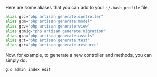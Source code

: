 Here are some aliases that you can add to your `~/.bash_profile` file.

```bash
alias g:c="php artisan generate:controller"
alias g:m="php artisan generate:model"
alias g:v="php artisan generate:view"
alias g:mig-"php artisan generate:migration"
alias g:a="php artisan generate:assets"
alias g:t="php artisan generate:test"
alias g:r="php artisan generate:resource"
```

Now, for example, to generate a new controller and methods, you can simply do:

```bash
g:c admin index edit
```
